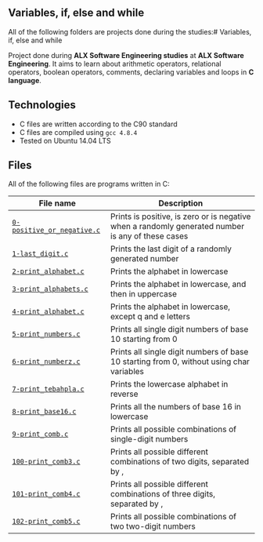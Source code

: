 ## Variables, if, else and while
All of the following folders are projects done during the studies:# Variables, if, else and while

Project done during **ALX Software Engineering studies** at **ALX Software Engineering**.
It aims to learn about arithmetic operators, relational operators, boolean operators, comments, declaring variables and loops in **C language**.

## Technologies
* C files are written according to the C90 standard
* C files are compiled using `gcc 4.8.4`
* Tested on Ubuntu 14.04 LTS

## Files
All of the following files are programs written in C:

| File name | Description |
| ------------ | ----------- |
| [`0-positive_or_negative.c`](https://github.com/Yemiluna/alx-low_level_programming/blob/main/0x01-variables_if_else_while/0-positive_or_negative.c) | Prints is positive, is zero or is negative when a randomly generated number is any of these cases |
| [`1-last_digit.c`](https://github.com/Yemiluna/alx-low_level_programming/blob/main/0x01-variables_if_else_while/1-last_digit.c) | Prints the last digit of a randomly generated number |
| [`2-print_alphabet.c`](https://github.com/Yemiluna/alx-low_level_programming/blob/main/0x01-variables_if_else_while/2-print_alphabet.c) | Prints the alphabet in lowercase |
| [`3-print_alphabets.c`](https://github.com/Yemiluna/alx-low_level_programming/blob/main/0x01-variables_if_else_while/3-print_alphabet.c) | Prints the alphabet in lowercase, and then in uppercase |
| [`4-print_alphabet.c`](https://github.com/Yemiluna/alx-low_level_programming/blob/main/0x01-variables_if_else_while/4-print_alphabt.c) | Prints the alphabet in lowercase, except q and e letters |
| [`5-print_numbers.c`](https://github.com/Yemiluna/alx-low_level_programming/blob/main/0x01-variables_if_else_while/5-print_numbers.c) | Prints all single digit numbers of base 10 starting from 0 |
| [`6-print_numberz.c`](https://github.com/Yemiluna/alx-low_level_programming/blob/main/0x01-variables_if_else_while/6-print_numberz.c) | Prints all single digit numbers of base 10 starting from 0, without using char variables |
| [`7-print_tebahpla.c`](https://github.com/Yemiluna/alx-low_level_programming/blob/main/0x01-variables_if_else_while/7-print_tebahpla.c) | Prints the lowercase alphabet in reverse |
| [`8-print_base16.c`](https://github.com/Yemiluna/alx-low_level_programming/blob/main/0x01-variables_if_else_while/8-print_base16.c) | Prints all the numbers of base 16 in lowercase |
| [`9-print_comb.c`](https://github.com/Yemiluna/alx-low_level_programming/blob/main/0x01-variables_if_else_while/9-print_comb.c) | Prints all possible combinations of single-digit numbers |
| [`100-print_comb3.c`](https://github.com/Yemiluna/alx-low_level_programming/blob/main/0x01-variables_if_else_while/100-print_comb3.c) | Prints all possible different combinations of two digits, separated by , |
| [`101-print_comb4.c`](https://github.com/Yemiluna/alx-low_level_programming/blob/main/0x01-variables_if_else_while/101-print_comb4.c) | Prints all possible different combinations of three digits, separated by , |
| [`102-print_comb5.c`](https://github.com/Yemiluna/alx-low_level_programming/blob/main/0x01-variables_if_else_while/102-print_comb5.c) | Prints all possible combinations of two two-digit numbers |

